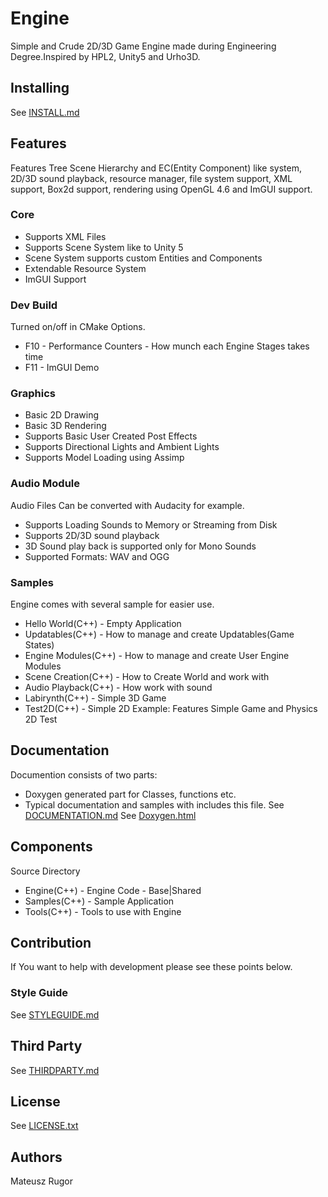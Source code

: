 # Engine 
Simple and Crude 2D/3D Game Engine made during Engineering Degree.Inspired by HPL2, Unity5 and Urho3D.
## Installing
See [INSTALL.md](INSTALL.md)
## Features
Features Tree Scene Hierarchy and EC(Entity Component) like system, 2D/3D sound playback, resource manager, 
file system support, XML support, Box2d support, rendering using OpenGL 4.6 and ImGUI support.
### Core
 * Supports XML Files
 * Supports Scene System like to Unity 5
 * Scene System supports custom Entities and Components
 * Extendable Resource System
 * ImGUI Support
### Dev Build
Turned on/off in CMake Options.
 * F10 - Performance Counters - How munch each Engine Stages takes time
 * F11 - ImGUI Demo
### Graphics
 * Basic 2D Drawing
 * Basic 3D Rendering
 * Supports Basic User Created Post Effects
 * Supports Directional Lights and Ambient Lights
 * Supports Model Loading using Assimp
### Audio Module
Audio Files Can be converted with Audacity for example. 
 * Supports Loading Sounds to Memory or Streaming from Disk
 * Supports 2D/3D sound playback
 * 3D Sound play back is supported only for Mono Sounds
 * Supported Formats: WAV and OGG 
### Samples
Engine comes with several sample for easier use.
 * Hello World(C++) - Empty Application
 * Updatables(C++) - How to manage and create Updatables(Game States)
 * Engine Modules(C++) - How to manage and create User Engine Modules
 * Scene Creation(C++) - How to Create World and work with
 * Audio Playback(C++) - How work with sound
 * Labirynth(C++) - Simple 3D Game
 * Test2D(C++) - Simple 2D Example: Features Simple Game and Physics 2D Test
## Documentation
Documention consists of two parts:
 * Doxygen generated part for Classes, functions etc. 
 * Typical documentation and samples with includes this file.
See [DOCUMENTATION.md](DOCUMENTATION.md)
See [Doxygen.html](Doxygen.html)
## Components
Source Directory
 * Engine(C++) - Engine Code - Base|Shared
 * Samples(C++) - Sample Application
 * Tools(C++) - Tools to use with Engine
## Contribution
If You want to help with development please see these points below.
### Style Guide
See [STYLEGUIDE.md](STYLEGUIDE.md)
## Third Party
See [THIRDPARTY.md](THIRDPARTY.md)
## License
See [LICENSE.txt](LICENSE.txt)
## Authors
Mateusz Rugor